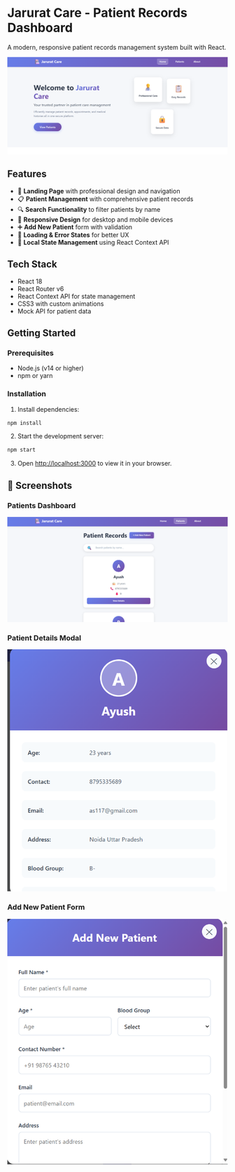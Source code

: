 # Jarurat Care - Patient Records Dashboard

A modern, responsive patient records management system built with React.

 ![Jarurat Care Banner](screenshots/home-hero.png)
## Features

- 🏥 **Landing Page** with professional design and navigation
- 📋 **Patient Management** with comprehensive patient records
- 🔍 **Search Functionality** to filter patients by name
- 📱 **Responsive Design** for desktop and mobile devices
- ➕ **Add New Patient** form with validation
- 🔄 **Loading & Error States** for better UX
- 💾 **Local State Management** using React Context API

## Tech Stack

- React 18
- React Router v6
- React Context API for state management
- CSS3 with custom animations
- Mock API for patient data

## Getting Started

### Prerequisites

- Node.js (v14 or higher)
- npm or yarn

### Installation



1. Install dependencies:
```bash
npm install
```

2. Start the development server:
```bash
npm start
```

3. Open [http://localhost:3000](http://localhost:3000) to view it in your browser.

## 📸 Screenshots

### Patients Dashboard
![Patients Dashboard](screenshots/patients-dashboard.png)

### Patient Details Modal
![Patient Details](screenshots/patient-modal.png)

### Add New Patient Form
![Add Patient Form](screenshots/add-patient-form.png)